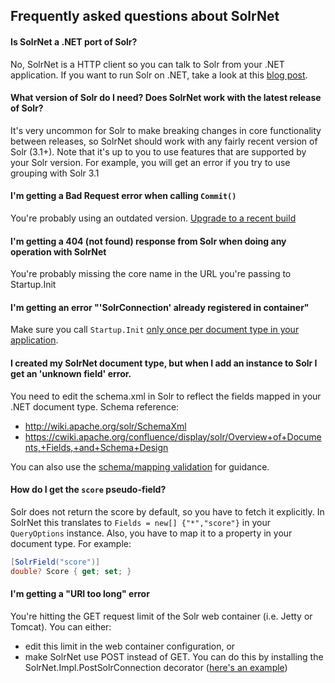 ## Frequently asked questions about SolrNet

#### Is SolrNet a .NET port of Solr?

No, SolrNet is a HTTP client so you can talk to Solr from your .NET application. If you want to run Solr on .NET, take a look at this [blog post](http://bugsquash.blogspot.com/2011/02/running-solr-on-net.html).

#### What version of Solr do I need? Does SolrNet work with the latest release of Solr?

It's very uncommon for Solr to make breaking changes in core functionality between releases, so SolrNet should work with any fairly recent version of Solr (3.1+). Note that it's up to you to use features that are supported by your Solr version. For example, you will get an error if you try to use grouping with Solr 3.1

#### I'm getting a Bad Request error when calling `Commit()`

You're probably using an outdated version. [Upgrade to a recent build](README.md#downloads)

#### I'm getting a 404 (not found) response from Solr when doing any operation with SolrNet

You're probably missing the core name in the URL you're passing to Startup.Init

#### I'm getting an error "'SolrConnection' already registered in container"

Make sure you call `Startup.Init` [only once per document type in your application](Initialization.md).

#### I created my SolrNet document type, but when I add an instance to Solr I get an 'unknown field' error.

You need to edit the schema.xml in Solr to reflect the fields mapped in your .NET document type.
Schema reference:
 * http://wiki.apache.org/solr/SchemaXml
 * https://cwiki.apache.org/confluence/display/solr/Overview+of+Documents,+Fields,+and+Schema+Design

You can also use the [schema/mapping validation](Schema-Mapping-validation.md) for guidance.

#### How do I get the `score` pseudo-field?

Solr does not return the score by default, so you have to fetch it explicitly. In SolrNet this translates to `Fields = new[] {"*","score"}` in your `QueryOptions` instance. Also, you have to map it to a property in your document type. For example:

```C#
[SolrField("score")]
double? Score { get; set; }
```

#### I'm getting a "URI too long" error

You're hitting the GET request limit of the Solr web container (i.e. Jetty or Tomcat). You can either:
 * edit this limit in the web container configuration, or 
 * make SolrNet use POST instead of GET. You can do this by installing the SolrNet.Impl.PostSolrConnection decorator ([here's an example](http://stackoverflow.com/a/7584526/21239))
